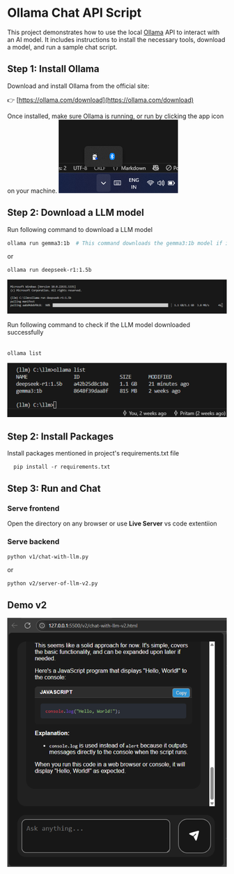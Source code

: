 # Ollama Chat API Script

This project demonstrates how to use the local [Ollama](https://ollama.com) API to interact with an AI model. It includes instructions to install the necessary tools, download a model, and run a sample chat script.

## Step 1: Install Ollama

Download and install Ollama from the official site:

👉 [https://ollama.com/download](https://ollama.com/download)

Once installed, make sure Ollama is running,
or run by  clicking the app icon on your machine.
<img src='./images/olama-running.png'>

## Step 2: Download a LLM model

Run following command to download a LLM model


```bash
ollama run gemma3:1b  # This command downloads the gemma3:1b model if it’s not already present.

```
or 

```bash
ollama run deepseek-r1:1.5b  

```
<img src='./images/download-and-run-deepseek.png'>

Run following command to check if the LLM model downloaded successfully
```bash

ollama list 

```

<img src='./images/check-llm.png'>

## Step 2: Install Packages
Install packages mentioned in project's requirements.txt file

```
  pip install -r requirements.txt
```
## Step 3: Run and Chat
### Serve frontend 
Open the directory on any browser or use **Live Server** vs code extentiion


### Serve backend 

```
python v1/chat-with-llm.py
```
or 
```
python v2/server-of-llm-v2.py

```

## Demo v2
<img src='./images/demo-v2.png'>
